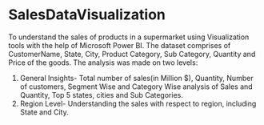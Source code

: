 # SalesDataVisualization
To understand the sales of products in a supermarket using Visualization tools with the help of Microsoft Power BI. The dataset comprises of CustomerName, State, City, Product Category, Sub Category, Quantity and Price of the goods. The analysis was made on two levels:
1. General Insights- Total number of sales(in Million $), Quantity, Number of customers, Segment Wise and Category Wise analysis of Sales and Quantity, Top 5 states, cities and Sub Categories. 
2. Region Level- Understanding the sales with respect to region, including State and City.
